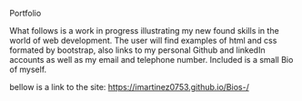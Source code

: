 Portfolio 

What follows is a work in progress illustrating my new found skills in the world of web development. The user will find examples of html and css formated by bootstrap, also links to my personal Github and linkedIn accounts as well as my email and telephone number. Included is a small Bio of myself.

bellow is a link to the site:
https://imartinez0753.github.io/Bios-/ 
